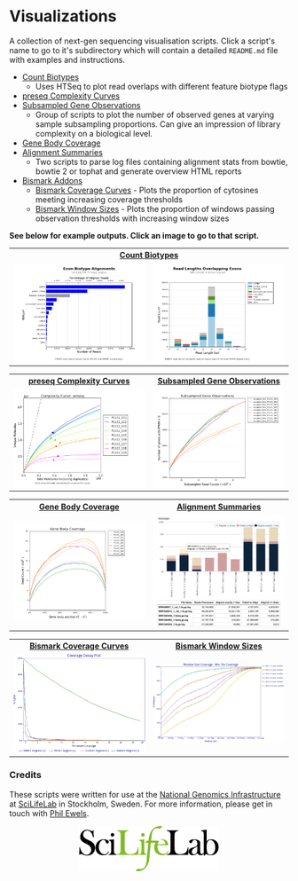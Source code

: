 Visualizations
==============

A collection of next-gen sequencing visualisation scripts. Click a script's
name to go to it's subdirectory which will contain a detailed `README.md`
file with examples and instructions.

* [Count Biotypes](count_biotypes/)
	* Uses HTSeq to plot read overlaps with different feature biotype flags
* [preseq Complexity Curves](preseq_complexity_curves/)
* [Subsampled Gene Observations](subsampled_gene_observations/)
    * Group of scripts to plot the number of observed genes at varying sample
    subsampling proportions. Can give an impression of library complexity on
    a biological level.
* [Gene Body Coverage](gene_body_coverage/)
* [Alignment Summaries](alignment_summaries/)
	* Two scripts to parse log files containing alignment stats from bowtie,
		bowtie 2 or tophat and generate overview HTML reports
* [Bismark Addons](bismark/)
	* [Bismark Coverage Curves](bismark/#bismark-coverage-curves) - Plots the proportion of cytosines meeting increasing coverage thresholds
	* [Bismark Window Sizes](bismark/#bismark-window-sizes) - Plots the proportion of windows passing observation thresholds with increasing window sizes

**See below for example outputs. Click an image to go to that script.**

<table>
  <tr>
    <th colspan="2"><a href="count_biotypes/">Count Biotypes</a></th>
  </tr>
  <tr>
    <td width="50%">
      <a href="count_biotypes/" title="Count Biotypes">
        <img src="examples/SRR1304304_trimmed_aligned_biotypeCounts.png">
      </a>
    </td>
    <td>
      <a href="count_biotypes/" title="Count Biotypes">
        <img src="examples/SRR1304304_trimmed_aligned_biotypeLengths.png">
      </a>
    </td>
  </tr>
</table>

<table>
  <tr>
    <th><a href="preseq_complexity_curves/">preseq Complexity Curves</a></th>
    <th><a href="subsampled_gene_observations/">Subsampled Gene Observations</a></th>
  </tr>
  <tr>
    <td width="50%">
      <a href="preseq_complexity_curves/" title="preseq Complexity Curves">
        <img src="examples/complexity_curves_readcounts.png">
      </a>
    </td>
    <td>
      <a href="subsampled_gene_observations/" title="Subsampled Gene Observations">
        <img src="examples/subsampled_gene_observations.png">
      </a>
    </td>
  </tr>
</table>

<table>
  <tr>
    <th><a href="gene_body_coverage/">Gene Body Coverage</a></th>
    <th><a href="alignment_summaries/">Alignment Summaries</a></th>
  </tr>
  <tr>
    <td width="50%">
      <a href="gene_body_coverage/" title="Gene Body Coverage">
        <img src="examples/geneBodyCoverage.png">
      </a>
    </td>
    <td>
      <a href="alignment_summaries/" title="Alignment Summaries">
        <img src="examples/bowtie_align_screenshot.png">
      </a>
    </td>
  </tr>
</table>

<table>
  <tr>
    <th><a href="bismark/#bismark-coverage-curves">Bismark Coverage Curves</a></th>
    <th><a href="bismark/#bismark-window-sizes">Bismark Window Sizes</a></th>
  </tr>
  <tr>
    <td width="50%">
      <a href="bismark/#bismark-coverage-curves" title="Bismark Coverage Curves">
        <img src="examples/coverageStats.png">
      </a>
    </td>
    <td>
      <a href="bismark/#bismark-window-sizes" title="Bismark Window Sizes">
        <img src="examples/windowSizes_roi.png">
      </a>
    </td>
  </tr>
</table>

### Credits
These scripts were written for use at the 
[National Genomics Infrastructure](https://portal.scilifelab.se/genomics/)
at [SciLifeLab](http://www.scilifelab.se/) in Stockholm, Sweden.
For more information, please get in touch with
[Phil Ewels](https://github.com/ewels).

<p align="center"><a href="http://www.scilifelab.se/" target="_blank"><img src="examples/SciLifeLab_logo.png" title="SciLifeLab"></a></p>
